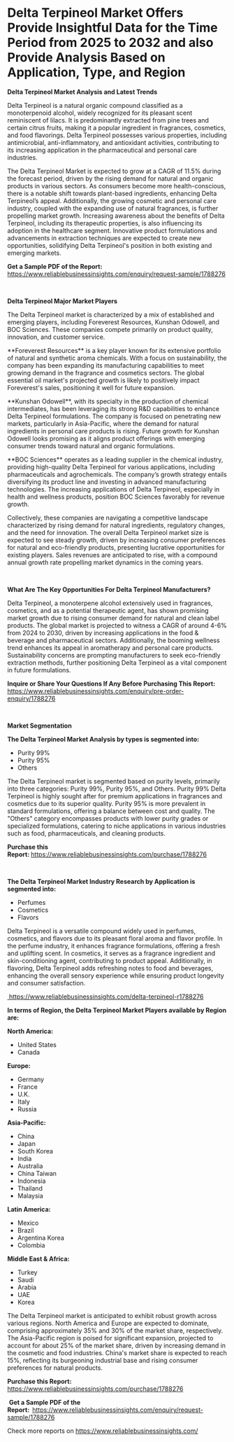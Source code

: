 <p><h1>Delta Terpineol Market Offers Provide Insightful Data for the Time Period from 2025 to 2032 and also Provide Analysis Based on Application, Type, and Region</h1></p><p><strong>Delta Terpineol Market Analysis and Latest Trends</strong></p>
<p><p>Delta Terpineol is a natural organic compound classified as a monoterpenoid alcohol, widely recognized for its pleasant scent reminiscent of lilacs. It is predominantly extracted from pine trees and certain citrus fruits, making it a popular ingredient in fragrances, cosmetics, and food flavorings. Delta Terpineol possesses various properties, including antimicrobial, anti-inflammatory, and antioxidant activities, contributing to its increasing application in the pharmaceutical and personal care industries.</p><p>The Delta Terpineol Market is expected to grow at a CAGR of 11.5% during the forecast period, driven by the rising demand for natural and organic products in various sectors. As consumers become more health-conscious, there is a notable shift towards plant-based ingredients, enhancing Delta Terpineol’s appeal. Additionally, the growing cosmetic and personal care industry, coupled with the expanding use of natural fragrances, is further propelling market growth. Increasing awareness about the benefits of Delta Terpineol, including its therapeutic properties, is also influencing its adoption in the healthcare segment. Innovative product formulations and advancements in extraction techniques are expected to create new opportunities, solidifying Delta Terpineol's position in both existing and emerging markets.</p></p>
<p><strong>Get a Sample PDF of the Report:&nbsp;</strong> <a href="https://www.reliablebusinessinsights.com/enquiry/request-sample/1788276?utm_campaign=3134&utm_medium=2&utm_source=Github&utm_content=ia&utm_term=02042025&utm_id=delta-terpineol">https://www.reliablebusinessinsights.com/enquiry/request-sample/1788276</a></p>
<p>&nbsp;</p>
<p><strong>Delta Terpineol Major Market Players</strong></p>
<p><p>The Delta Terpineol market is characterized by a mix of established and emerging players, including Foreverest Resources, Kunshan Odowell, and BOC Sciences. These companies compete primarily on product quality, innovation, and customer service.</p><p>**Foreverest Resources** is a key player known for its extensive portfolio of natural and synthetic aroma chemicals. With a focus on sustainability, the company has been expanding its manufacturing capabilities to meet growing demand in the fragrance and cosmetics sectors. The global essential oil market's projected growth is likely to positively impact Foreverest's sales, positioning it well for future expansion.</p><p>**Kunshan Odowell**, with its specialty in the production of chemical intermediates, has been leveraging its strong R&D capabilities to enhance Delta Terpineol formulations. The company is focused on penetrating new markets, particularly in Asia-Pacific, where the demand for natural ingredients in personal care products is rising. Future growth for Kunshan Odowell looks promising as it aligns product offerings with emerging consumer trends toward natural and organic formulations.</p><p>**BOC Sciences** operates as a leading supplier in the chemical industry, providing high-quality Delta Terpineol for various applications, including pharmaceuticals and agrochemicals. The company’s growth strategy entails diversifying its product line and investing in advanced manufacturing technologies. The increasing applications of Delta Terpineol, especially in health and wellness products, position BOC Sciences favorably for revenue growth.</p><p>Collectively, these companies are navigating a competitive landscape characterized by rising demand for natural ingredients, regulatory changes, and the need for innovation. The overall Delta Terpineol market size is expected to see steady growth, driven by increasing consumer preferences for natural and eco-friendly products, presenting lucrative opportunities for existing players. Sales revenues are anticipated to rise, with a compound annual growth rate propelling market dynamics in the coming years.</p></p>
<p>&nbsp;</p>
<p><strong>What Are The Key Opportunities For Delta Terpineol Manufacturers?</strong></p>
<p><p>Delta Terpineol, a monoterpene alcohol extensively used in fragrances, cosmetics, and as a potential therapeutic agent, has shown promising market growth due to rising consumer demand for natural and clean label products. The global market is projected to witness a CAGR of around 4-6% from 2024 to 2030, driven by increasing applications in the food & beverage and pharmaceutical sectors. Additionally, the booming wellness trend enhances its appeal in aromatherapy and personal care products. Sustainability concerns are prompting manufacturers to seek eco-friendly extraction methods, further positioning Delta Terpineol as a vital component in future formulations.</p></p>
<p><strong>Inquire or Share Your Questions If Any Before Purchasing This Report:</strong> <a href="https://www.reliablebusinessinsights.com/enquiry/pre-order-enquiry/1788276?utm_campaign=3134&utm_medium=2&utm_source=Github&utm_content=ia&utm_term=02042025&utm_id=delta-terpineol">https://www.reliablebusinessinsights.com/enquiry/pre-order-enquiry/1788276</a></p>
<p>&nbsp;</p>
<p><strong>Market Segmentation</strong></p>
<p><strong>The Delta Terpineol Market Analysis by types is segmented into:</strong></p>
<p><ul><li>Purity 99%</li><li>Purity 95%</li><li>Others</li></ul></p>
<p><p>The Delta Terpineol market is segmented based on purity levels, primarily into three categories: Purity 99%, Purity 95%, and Others. Purity 99% Delta Terpineol is highly sought after for premium applications in fragrances and cosmetics due to its superior quality. Purity 95% is more prevalent in standard formulations, offering a balance between cost and quality. The "Others" category encompasses products with lower purity grades or specialized formulations, catering to niche applications in various industries such as food, pharmaceuticals, and cleaning products.</p></p>
<p><strong>Purchase this Report:&nbsp;</strong><a href="https://www.reliablebusinessinsights.com/purchase/1788276?utm_campaign=3134&utm_medium=2&utm_source=Github&utm_content=ia&utm_term=02042025&utm_id=delta-terpineol">https://www.reliablebusinessinsights.com/purchase/1788276</a></p>
<p>&nbsp;</p>
<p><strong>The Delta Terpineol Market Industry Research by Application is segmented into:</strong></p>
<p><ul><li>Perfumes</li><li>Cosmetics</li><li>Flavors</li></ul></p>
<p><p>Delta Terpineol is a versatile compound widely used in perfumes, cosmetics, and flavors due to its pleasant floral aroma and flavor profile. In the perfume industry, it enhances fragrance formulations, offering a fresh and uplifting scent. In cosmetics, it serves as a fragrance ingredient and skin-conditioning agent, contributing to product appeal. Additionally, in flavoring, Delta Terpineol adds refreshing notes to food and beverages, enhancing the overall sensory experience while ensuring product longevity and consumer satisfaction.</p></p>
<p><a href="https://www.reliablebusinessinsights.com/delta-terpineol-r1788276?utm_campaign=3134&utm_medium=2&utm_source=Github&utm_content=ia&utm_term=02042025&utm_id=delta-terpineol">&nbsp;https://www.reliablebusinessinsights.com/delta-terpineol-r1788276</a></p>
<p><strong>In terms of Region, the Delta Terpineol Market Players available by Region are:</strong></p>
<p>
    <p> <strong> North America: </strong>
        <ul>
            <li>United States</li>
            <li>Canada</li>
        </ul>
        </p> 
    <p> <strong> Europe: </strong>
        <ul>
            <li>Germany</li>
            <li>France</li>
            <li>U.K.</li>
            <li>Italy</li>
            <li>Russia</li>
        </ul>
        </p> 
    <p> <strong> Asia-Pacific: </strong>
        <ul>
            <li>China</li>
            <li>Japan</li>
            <li>South Korea</li>
            <li>India</li>
            <li>Australia</li>
            <li>China Taiwan</li>
            <li>Indonesia</li>
            <li>Thailand</li>
            <li>Malaysia</li>
        </ul>
        </p> 
    <p> <strong> Latin America: </strong>
        <ul>
            <li>Mexico</li>
            <li>Brazil</li>
            <li>Argentina Korea</li>
            <li>Colombia</li>
        </ul>
        </p> 
    <p> <strong> Middle East & Africa: </strong>
        <ul>
            <li>Turkey</li>
            <li>Saudi</li>
            <li>Arabia</li>
            <li>UAE</li>
            <li>Korea</li>
        </ul>
    </p>
    </p>
<p><p>The Delta Terpineol market is anticipated to exhibit robust growth across various regions. North America and Europe are expected to dominate, comprising approximately 35% and 30% of the market share, respectively. The Asia-Pacific region is poised for significant expansion, projected to account for about 25% of the market share, driven by increasing demand in the cosmetic and food industries. China's market share is expected to reach 15%, reflecting its burgeoning industrial base and rising consumer preferences for natural products.</p></p>
<p><strong>Purchase this Report: </strong><a href="https://www.reliablebusinessinsights.com/purchase/1788276?utm_campaign=3134&utm_medium=2&utm_source=Github&utm_content=ia&utm_term=02042025&utm_id=delta-terpineol">https://www.reliablebusinessinsights.com/purchase/1788276</a></p>
<p>&nbsp;<strong>Get a Sample PDF of the Report:&nbsp;&nbsp;</strong><a href="https://www.reliablebusinessinsights.com/enquiry/request-sample/1788276?utm_campaign=3134&utm_medium=2&utm_source=Github&utm_content=ia&utm_term=02042025&utm_id=delta-terpineol">https://www.reliablebusinessinsights.com/enquiry/request-sample/1788276</a></p>
<p><strong></strong></p>
<p>Check more reports on <a href="https://www.reliablebusinessinsights.com/?utm_campaign=3134&utm_medium=2&utm_source=Github&utm_content=ia&utm_term=02042025&utm_id=delta-terpineol">https://www.reliablebusinessinsights.com/</a></p>